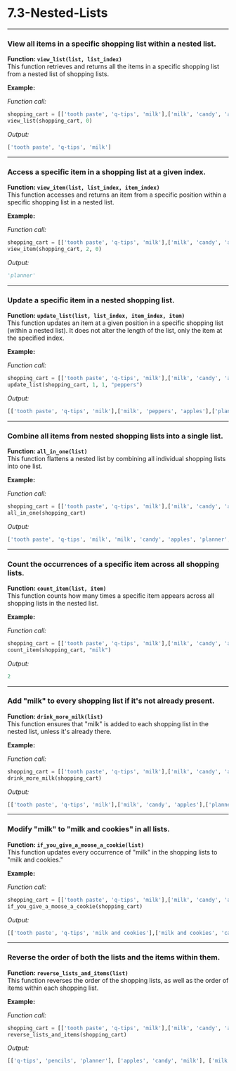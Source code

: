 # 7.3-Nested-Lists

---

### View all items in a specific shopping list within a nested list.

**Function: `view_list(list, list_index)`**  
This function retrieves and returns all the items in a specific shopping list from a nested list of shopping lists.

**Example:**

*Function call:*
```python
shopping_cart = [['tooth paste', 'q-tips', 'milk'],['milk', 'candy', 'apples'],['planner', 'pencils', 'q-tips']]
view_list(shopping_cart, 0)
```
*Output:*
```python
['tooth paste', 'q-tips', 'milk']
```

---

### Access a specific item in a shopping list at a given index.

**Function: `view_item(list, list_index, item_index)`**  
This function accesses and returns an item from a specific position within a specific shopping list in a nested list.

**Example:**

*Function call:*
```python
shopping_cart = [['tooth paste', 'q-tips', 'milk'],['milk', 'candy', 'apples'],['planner', 'pencils', 'q-tips']]
view_item(shopping_cart, 2, 0)
```
*Output:*
```python
'planner'
```

---
### Update a specific item in a nested shopping list.

**Function: `update_list(list, list_index, item_index, item)`**  
This function updates an item at a given position in a specific shopping list (within a nested list). It does not alter the length of the list, only the item at the specified index.

**Example:**

*Function call:*
```python
shopping_cart = [['tooth paste', 'q-tips', 'milk'],['milk', 'candy', 'apples'],['planner', 'pencils', 'q-tips']]
update_list(shopping_cart, 1, 1, "peppers")
```
*Output:*
```python
[['tooth paste', 'q-tips', 'milk'],['milk', 'peppers', 'apples'],['planner', 'pencils', 'q-tips']]
```

---
### Combine all items from nested shopping lists into a single list.

**Function: `all_in_one(list)`**  
This function flattens a nested list by combining all individual shopping lists into one list.

**Example:**

*Function call:*
```python
shopping_cart = [['tooth paste', 'q-tips', 'milk'],['milk', 'candy', 'apples'],['planner', 'pencils', 'q-tips']]
all_in_one(shopping_cart)
```
*Output:*
```python
['tooth paste', 'q-tips', 'milk', 'milk', 'candy', 'apples', 'planner', 'pencils', 'q-tips']
```

---

### Count the occurrences of a specific item across all shopping lists.

**Function: `count_item(list, item)`**  
This function counts how many times a specific item appears across all shopping lists in the nested list.

**Example:**

*Function call:*
```python
shopping_cart = [['tooth paste', 'q-tips', 'milk'],['milk', 'candy', 'apples'],['planner', 'pencils', 'q-tips']]
count_item(shopping_cart, "milk")
```
*Output:*
```python
2
```

---

### Add "milk" to every shopping list if it's not already present.

**Function: `drink_more_milk(list)`**  
This function ensures that "milk" is added to each shopping list in the nested list, unless it's already there.

**Example:**

*Function call:*
```python
shopping_cart = [['tooth paste', 'q-tips', 'milk'],['milk', 'candy', 'apples'],['planner', 'pencils', 'q-tips']]
drink_more_milk(shopping_cart)
```
*Output:*
```python
[['tooth paste', 'q-tips', 'milk'],['milk', 'candy', 'apples'],['planner', 'pencils', 'q-tips', 'milk']]
```

---

### Modify "milk" to "milk and cookies" in all lists.

**Function: `if_you_give_a_moose_a_cookie(list)`**  
This function updates every occurrence of "milk" in the shopping lists to "milk and cookies."

**Example:**

*Function call:*
```python
shopping_cart = [['tooth paste', 'q-tips', 'milk'],['milk', 'candy', 'apples'],['planner', 'pencils', 'q-tips']]
if_you_give_a_moose_a_cookie(shopping_cart)
```
*Output:*
```python
[['tooth paste', 'q-tips', 'milk and cookies'],['milk and cookies', 'candy', 'apples'],['planner', 'pencils', 'q-tips']]
```

---

### Reverse the order of both the lists and the items within them.

**Function: `reverse_lists_and_items(list)`**  
This function reverses the order of the shopping lists, as well as the order of items within each shopping list.

**Example:**

*Function call:*
```python
shopping_cart = [['tooth paste', 'q-tips', 'milk'],['milk', 'candy', 'apples'],['planner', 'pencils', 'q-tips']]
reverse_lists_and_items(shopping_cart)
```
*Output:*
```python
[['q-tips', 'pencils', 'planner'], ['apples', 'candy', 'milk'], ['milk', 'q-tips', 'tooth paste']]
```
